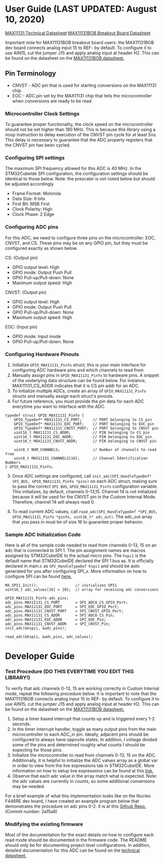 # User Guide (LAST UPDATED: August 10, 2020)

[MAX11131 Technical Datasheet](https://datasheets.maximintegrated.com/en/ds/MAX11129-MAX11132.pdf)
[MAX11131BOB Breakout Board Datasheet](https://datasheets.maximintegrated.com/en/ds/MAX11131BOB.pdf)

Important note for MAX11131BOB breakout board users: the MAX11131BOB dev board 
connects analog input 15 to REF- by default. To configure it to use AIN15, cut the
jumper J15 and apply analog input at header H2. This can be found on the datasheet
on the [MAX11131BOB datasheet.](https://datasheets.maximintegrated.com/en/ds/MAX11131BOB.pdf)

## Pin Terminology

* CNVST   - ADC pin that is used for starting conversions on the MAX11131 chip
* EOC     - ADC pin set by the MAX11131 chip that tells the microcontroller when
            conversions are ready to be read

### Microcontroller Clock Settings

To guarantee proper functionality, the clock speed on the microcontroller should 
not be set higher than 180 MHz. This is because this library using a noop instruction
to delay execution of the CNVST pin cycle for at least 5ns. This delay is necessary
to guarantee that the ADC properly registers that the CNVST pin has been cycled.

### Configuring SPI settings

The maximum SPI frequency allowed for this ADC is 40 MHz. In the STM32CubeIde
SPI configuration, the configuration settings should be identical to those below. Note: the prescaler is not noted below but should be adjusted accordingly

* Frame Format: Motorola
* Data Size: 8 bits
* First Bit: MSB First
* Clock Polarity: High
* Clock Phase: 2 Edge

### Configuring ADC pins

For this ADC, we need to configure three pins on the microcontroller: EOC, CNVST, and CS. These pins may be on any GPIO pin, but they must be configured exactly as shown below.

CS: (Output pin)
* GPIO output level: High
* GPIO mode: Output Push Pull
* GPIO Pull-up/Pull-down: None
* Maximum output speed: High

CNVST: (Output pin)
* GPIO output level: High
* GPIO mode: Output Push Pull
* GPIO Pull-up/Pull-down: None
* Maximum output speed: High

EOC: (Input pin)
* GPIO mode: Input mode
* GPIO Pull-up/Pull-down: None

### Configuring Hardware Pinouts
1. Initialize `GPIO_MAX11131_Pinfo` struct, this is your main interface for 
    configuring ADC hardware pins and which channels to read from
2. Manually assign pins in `GPIO_MAX11131_Pinfo` to hardware pins. A snippet of 
    the underlying data structure can be found below. For instance, MAX11131_CS_ADDR
    indicates that it is CS pin addr for an ADC.
3. To initialize multiple ADCs, create an array of `GPIO_MAX11131_Pinfo` structs
    and manually assign each struct's pinouts.
4. For future reference, you must provide the pin data for each ADC everytime 
    you want to interface with the ADC.

```
typedef struct GPIO_MAX11131_Pinfo {
	GPIO_TypeDef* MAX11131_CS_PORT;		// PORT belonging to CS pin
	GPIO_TypeDef* MAX11131_EOC_PORT;	// PORT belonging to EOC pin
	GPIO_TypeDef* MAX11131_CNVST_PORT;	// PORT belonging to CNVST pin
	uint16_t MAX11131_CS_ADDR;			// PIN belonging to CS pin
	uint16_t MAX11131_EOC_ADDR;			// PIN belonging to EOC pin
	uint16_t MAX11131_CNVST_ADDR;		// PIN belonging to CNVST pin

	uint8_t NUM_CHANNELS;				// Number of channels to read from
	uint8_t MAX11131_CHANNELS[16];		// Channel Identification Numbers
} GPIO_MAX11131_Pinfo;
```
3. Once ADC settings are configured, call `init_adc(SPI_HandleTypeDef* SPI_BUS, GPIO_MAX11131_Pinfo *pins)` on each ADC struct, making sure to pass the correct `SPI BUS`, `GPIO_MAX11131_Pinfo` configuration variable. This initializes, by default, 
channels 0-13,15. Channel 14 is not initialized because it will be used for the
CNVST pin in the Custom Internal Mode. Therefore, channel 14 will always read 0.

4. To read current ADC values, call `read_adc(SPI_HandleTypeDef *SPI_BUS, GPIO_MAX11131_Pinfo *pinfo, uint16_t* adc_out)`. The adc_out array that you pass in
must be of size 16 to guarantee proper behavior.

### Sample ADC Initialization Code

Here is all of the sample code needed to read from channels 0-13, 15 on an adc
that is connected to SPI 1. The pin assignment names are macros assigned 
by STM32CubeIDE to the actual micro pins. The `hspi1` is the default name that
STM32CubeIDE declared the SPI 1 bus as. It is officially declared in main.c as `SPI_HandleTypeDef hspi1` and should be auto generated for you after
configuring SPI_x. More information on how to configure SPI can be found [here.](https://www.youtube.com/watch?v=eFKeNPJq50g&feature=emb_title)

```
MX_SPI1_Init();                 // initializes SPI1
uint16_t adc_values[16] = {0};  // array for receiving adc conversions

GPIO_MAX11131_Pinfo adc_pins;
adc_pins.MAX11131_CS_PORT 		= SPI_ADC0_CS_GPIO_Port;
adc_pins.MAX11131_EOC_PORT		= SPI_EOC_GPIO_Port;
adc_pins.MAX11131_CNVST_PORT	= SPI_CNVST_GPIO_Port;
adc_pins.MAX11131_CS_ADDR 		= SPI_ADC0_CS_Pin;
adc_pins.MAX11131_EOC_ADDR		= SPI_EOC_Pin;
adc_pins.MAX11131_CNVST_ADDR	= SPI_CNVST_Pin;
init_adc(&hspi1, &adc_pins);

read_adc(&hspi1, &adc_pins, adc_values);
```

# Developer Guide

### Test Procedure (DO THIS EVERYTIME YOU EDIT THIS LIBRARY!)

To verify that adc channels 0-13, 15 are working correctly in Custom Internal mode, 
repeat the following procedure below. It is important to note that the MAX11131BOB 
connects analog input 15 to REF- by default. To configure it to use AIN15, cut the
jumper J15 and apply analog input at header H2. This can be found on the datasheet
on the [MAX11131BOB datasheet.](https://datasheets.maximintegrated.com/en/ds/MAX11131BOB.pdf)

1. Setup a timer based interrupt that counts up and is triggered every 1-2 seconds.
2. In the timer interrupt handler, toggle as many output pins from the main
    microcontroller to each ADC_in pin. Ideally, adjacent pins should be configured
    to always have opposite states. In addition, I voltage divided some of the 
    pins and determined roughly what counts I should be expecting for those pins.
3. Initialize the microcontroller to read from channels 0-13, 15 on the ADC.
    Additionally, it is helpful to initialize the ADC values array as a global var 
    in order to view from the live expressions tab in STM32CubeIDE. More information 
    on how to setup live expressions can be found at this [link.](https://www.youtube.com/watch?v=Nyml66k_Ppk)
4. Observe that each adc value in the array match what is expected. Note: the adc
    values are currently in counts, so some additional conversions may be needed.

For a brief example of what this implementation looks like on the Nucleo F446RE 
dev board, I have created an example program below that demonstrates the procedure
on adc pins 0-2. It is at this [Github Repo.](https://github.com/KingArthurZ3/MASA-firmware-dev) (Commit number: 2a15a8)

### Modifying the existing firmware

Most of the documentation for the exact details on how to configure each read mode should be documented in the firmware code. The README should only be for documenting project level configurations. In addition, detailed documentation
for this ADC can be found on the [technical datasheet.](https://datasheets.maximintegrated.com/en/ds/MAX11129-MAX11132.pdf)
